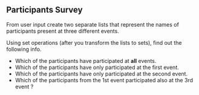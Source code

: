 ## Participants Survey

From user input create two separate lists that represent the names of participants present at three different events.

Using set operations (after you transform the lists to sets), find out the following info.

* Which of the participants have participated at **all** events.
* Which of the participants have only participated at the first event.
* Which of the participants have only participated at the second event.
* Which of the participants from the 1st event participated also at the 3rd event ?

